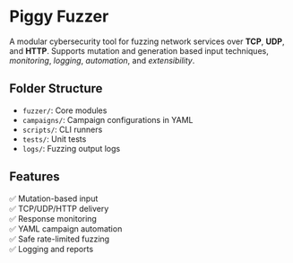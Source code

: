 # Piggy Fuzzer

A modular cybersecurity tool for fuzzing network services over **TCP**, **UDP**, and **HTTP**.
Supports mutation and generation based input techniques, *monitoring*, *logging*, *automation*, and *extensibility*.

## Folder Structure
- `fuzzer/`: Core modules
- `campaigns/`: Campaign configurations in YAML
- `scripts/`: CLI runners
- `tests/`: Unit tests
- `logs/`: Fuzzing output logs

## Features
✅ Mutation-based input  
✅ TCP/UDP/HTTP delivery  
✅ Response monitoring  
✅ YAML campaign automation  
✅ Safe rate-limited fuzzing  
✅ Logging and reports